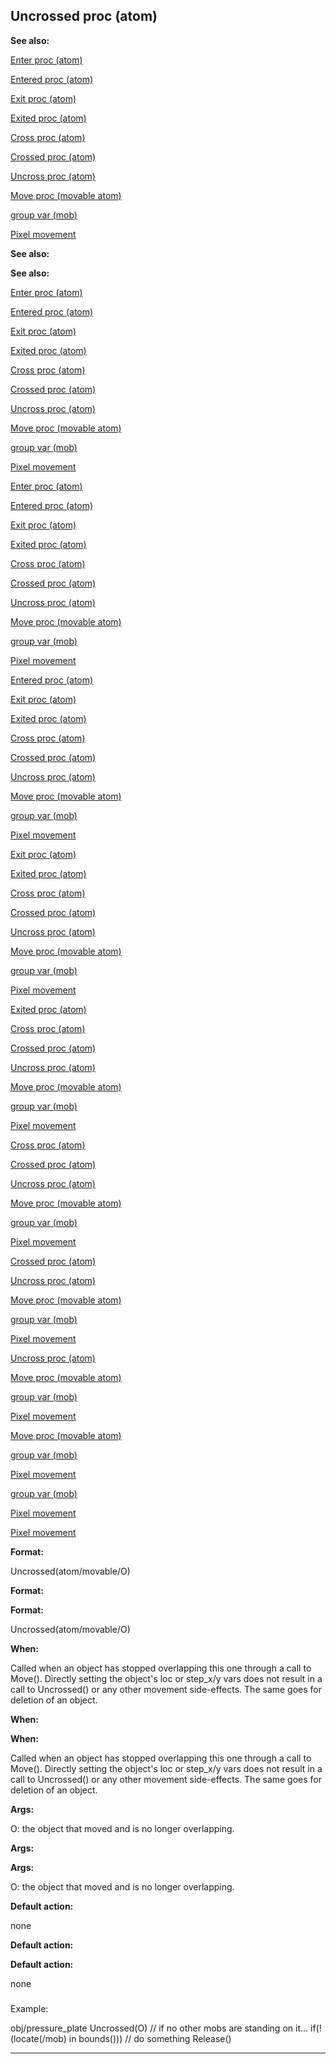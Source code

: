 

 Uncrossed proc (atom)
-----------------------




**See also:** 


[Enter proc (atom)](#/atom/proc/Enter) 

[Entered proc (atom)](#/atom/proc/Entered) 

[Exit proc (atom)](#/atom/proc/Exit) 

[Exited proc (atom)](#/atom/proc/Exited) 

[Cross proc (atom)](#/atom/proc/Cross) 

[Crossed proc (atom)](#/atom/proc/Crossed) 

[Uncross proc (atom)](#/atom/proc/Uncross) 

[Move proc (movable atom)](#/atom/movable/proc/Move) 

[group var (mob)](#/mob/var/group) 

[Pixel movement](#/{notes}/pixel-movement) 












**See also:** 

**See also:**

[Enter proc (atom)](#/atom/proc/Enter) 

[Entered proc (atom)](#/atom/proc/Entered) 

[Exit proc (atom)](#/atom/proc/Exit) 

[Exited proc (atom)](#/atom/proc/Exited) 

[Cross proc (atom)](#/atom/proc/Cross) 

[Crossed proc (atom)](#/atom/proc/Crossed) 

[Uncross proc (atom)](#/atom/proc/Uncross) 

[Move proc (movable atom)](#/atom/movable/proc/Move) 

[group var (mob)](#/mob/var/group) 

[Pixel movement](#/{notes}/pixel-movement) 










[Enter proc (atom)](#/atom/proc/Enter)

[Entered proc (atom)](#/atom/proc/Entered) 

[Exit proc (atom)](#/atom/proc/Exit) 

[Exited proc (atom)](#/atom/proc/Exited) 

[Cross proc (atom)](#/atom/proc/Cross) 

[Crossed proc (atom)](#/atom/proc/Crossed) 

[Uncross proc (atom)](#/atom/proc/Uncross) 

[Move proc (movable atom)](#/atom/movable/proc/Move) 

[group var (mob)](#/mob/var/group) 

[Pixel movement](#/{notes}/pixel-movement) 









[Entered proc (atom)](#/atom/proc/Entered)

[Exit proc (atom)](#/atom/proc/Exit) 

[Exited proc (atom)](#/atom/proc/Exited) 

[Cross proc (atom)](#/atom/proc/Cross) 

[Crossed proc (atom)](#/atom/proc/Crossed) 

[Uncross proc (atom)](#/atom/proc/Uncross) 

[Move proc (movable atom)](#/atom/movable/proc/Move) 

[group var (mob)](#/mob/var/group) 

[Pixel movement](#/{notes}/pixel-movement) 








[Exit proc (atom)](#/atom/proc/Exit)

[Exited proc (atom)](#/atom/proc/Exited) 

[Cross proc (atom)](#/atom/proc/Cross) 

[Crossed proc (atom)](#/atom/proc/Crossed) 

[Uncross proc (atom)](#/atom/proc/Uncross) 

[Move proc (movable atom)](#/atom/movable/proc/Move) 

[group var (mob)](#/mob/var/group) 

[Pixel movement](#/{notes}/pixel-movement) 







[Exited proc (atom)](#/atom/proc/Exited)

[Cross proc (atom)](#/atom/proc/Cross) 

[Crossed proc (atom)](#/atom/proc/Crossed) 

[Uncross proc (atom)](#/atom/proc/Uncross) 

[Move proc (movable atom)](#/atom/movable/proc/Move) 

[group var (mob)](#/mob/var/group) 

[Pixel movement](#/{notes}/pixel-movement) 






[Cross proc (atom)](#/atom/proc/Cross)

[Crossed proc (atom)](#/atom/proc/Crossed) 

[Uncross proc (atom)](#/atom/proc/Uncross) 

[Move proc (movable atom)](#/atom/movable/proc/Move) 

[group var (mob)](#/mob/var/group) 

[Pixel movement](#/{notes}/pixel-movement) 





[Crossed proc (atom)](#/atom/proc/Crossed)

[Uncross proc (atom)](#/atom/proc/Uncross) 

[Move proc (movable atom)](#/atom/movable/proc/Move) 

[group var (mob)](#/mob/var/group) 

[Pixel movement](#/{notes}/pixel-movement) 




[Uncross proc (atom)](#/atom/proc/Uncross)

[Move proc (movable atom)](#/atom/movable/proc/Move) 

[group var (mob)](#/mob/var/group) 

[Pixel movement](#/{notes}/pixel-movement) 



[Move proc (movable atom)](#/atom/movable/proc/Move)

[group var (mob)](#/mob/var/group) 

[Pixel movement](#/{notes}/pixel-movement) 


[group var (mob)](#/mob/var/group)

[Pixel movement](#/{notes}/pixel-movement) 

[Pixel movement](#/{notes}/pixel-movement)


**Format:** 


 Uncrossed(atom/movable/O)
 


**Format:** 

**Format:**

 Uncrossed(atom/movable/O)



**When:** 


 Called when an object has stopped overlapping this one through a call to
Move(). Directly setting the object's loc or step\_x/y vars does not result
in a call to Uncrossed() or any other movement side-effects. The same goes
for deletion of an object.
 


**When:** 

**When:**

 Called when an object has stopped overlapping this one through a call to
Move(). Directly setting the object's loc or step\_x/y vars does not result
in a call to Uncrossed() or any other movement side-effects. The same goes
for deletion of an object.



**Args:** 


 O: the object that moved and is no longer overlapping.
 


**Args:** 

**Args:**

 O: the object that moved and is no longer overlapping.



**Default action:** 


 none
 


**Default action:** 

**Default action:**

 none

### 
 Example:



 obj/pressure\_plate
 Uncrossed(O)
 // if no other mobs are standing on it...
 if(!(locate(/mob) in bounds()))
 // do something
 Release()



---


